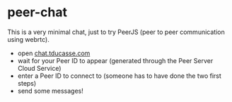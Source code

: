 # peer-chat

This is a very minimal chat, just to try PeerJS (peer to peer communication using webrtc).

- open [chat.tducasse.com](chat.tducasse.com)
- wait for your Peer ID to appear (generated through the Peer Server Cloud Service)
- enter a Peer ID to connect to (someone has to have done the two first steps)
- send some messages!
